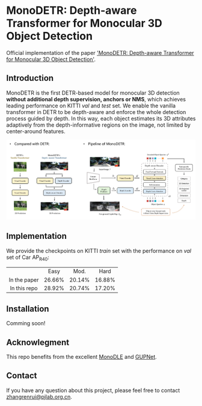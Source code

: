 # MonoDETR: Depth-aware Transformer for Monocular 3D Object Detection
Official implementation of the paper ['MonoDETR: Depth-aware Transformer for Monocular 3D Object Detection'](https://github.com/ZrrSkywalker/MonoDETR/blob/main/MonoDETR_arxiv.pdf).

## Introduction
MonoDETR is the first DETR-based model for monocular 3D detection **without additional depth supervision, anchors or NMS**, which achieves leading performance on KITTI *val* and *test* set. We enable the vanilla transformer in DETR to be depth-aware and enforce the whole detection process guided by depth. In this way, each object estimates its 3D attributes adaptively from the depth-informative regions on the image, not limited by center-around features.
<div align="center">
  <img src="pipeline.jpg"/>
</div>

## Implementation
We provide the checkpoints on KITTI *train* set with the performance on *val* set of Car AP<sub>R40</sub>:
<table>
    <tr>
        <td div align="center"></td> 
        <td div align="center">Easy</td> 
        <td div align="center">Mod.</td> 
        <td div align="center">Hard</td>  
    </tr>
    <tr>
        <td div align="center">In the paper</td>
        <td div align="center">26.66%</td> 
        <td div align="center">20.14%</td> 
        <td div align="center">16.88%</td> 
    </tr>
    <tr>
        <td div align="center">In this repo</td>
        <td div align="center">28.92%</td> 
        <td div align="center">20.74%</td> 
        <td div align="center">17.20%</td> 
    </tr>
</table>


## Installation
Comming soon!

## Acknowlegment
This repo benefits from the excellent [MonoDLE](https://github.com/xinzhuma/monodle) and [GUPNet](https://github.com/SuperMHP/GUPNet).

## Contact
If you have any question about this project, please feel free to contact zhangrenrui@pjlab.org.cn.
